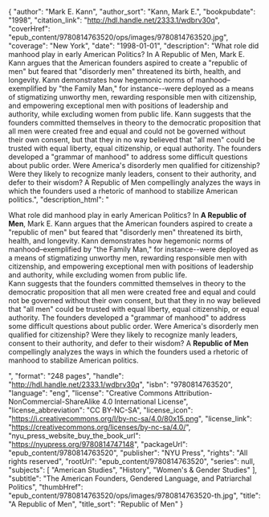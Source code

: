 {
  "author": "Mark E. Kann",
  "author_sort": "Kann, Mark E.",
  "bookpubdate": "1998",
  "citation_link": "http://hdl.handle.net/2333.1/wdbrv30q",
  "coverHref": "epub_content/9780814763520/ops/images/9780814763520.jpg",
  "coverage": "New York",
  "date": "1998-01-01",
  "description": "What role did manhood play in early American Politics? In A Republic of Men, Mark E. Kann argues that the American founders aspired to create a \"republic of men\" but feared that \"disorderly men\" threatened its birth, health, and longevity. Kann demonstrates how hegemonic norms of manhood–exemplified by \"the Family Man,\" for instance--were deployed as a means of stigmatizing unworthy men, rewarding responsible men with citizenship, and empowering exceptional men with positions of leadership and authority, while excluding women from public life. Kann suggests that the founders committed themselves in theory to the democratic proposition that all men were created free and equal and could not be governed without their own consent, but that they in no way believed that \"all men\" could be trusted with equal liberty, equal citizenship, or equal authority. The founders developed a \"grammar of manhood\" to address some difficult questions about public order. Were America's disorderly men qualified for citizenship? Were they likely to recognize manly leaders, consent to their authority, and defer to their wisdom? A Republic of Men compellingly analyzes the ways in which the founders used a rhetoric of manhood to stabilize American politics.",
  "description_html": "<p>What role did manhood play in early American Politics? In <b>A Republic of Men</b>, Mark E. Kann argues that the American founders aspired to create a \"republic of men\" but feared that \"disorderly men\" threatened its birth, health, and longevity. Kann demonstrates how hegemonic norms of manhood–exemplified by \"the Family Man,\" for instance--were deployed as a means of stigmatizing unworthy men, rewarding responsible men with citizenship, and empowering exceptional men with positions of leadership and authority, while excluding women from public life.<br> Kann suggests that the founders committed themselves in theory to the democratic proposition that all men were created free and equal and could not be governed without their own consent, but that they in no way believed that \"all men\" could be trusted with equal liberty, equal citizenship, or equal authority. The founders developed a \"grammar of manhood\" to address some difficult questions about public order. Were America's disorderly men qualified for citizenship? Were they likely to recognize manly leaders, consent to their authority, and defer to their wisdom? A <b>Republic of Men</b> compellingly analyzes the ways in which the founders used a rhetoric of manhood to stabilize American politics.</p>",
  "format": "248 pages",
  "handle": "http://hdl.handle.net/2333.1/wdbrv30q",
  "isbn": "9780814763520",
  "language": "eng",
  "license": "Creative Commons Attribution-NonCommercial-ShareAlike 4.0 International License",
  "license_abbreviation": "CC BY-NC-SA",
  "license_icon": "https://i.creativecommons.org/l/by-nc-sa/4.0/80x15.png",
  "license_link": "https://creativecommons.org/licenses/by-nc-sa/4.0/",
  "nyu_press_website_buy_the_book_url": "https://nyupress.org/9780814747148",
  "packageUrl": "epub_content/9780814763520",
  "publisher": "NYU Press",
  "rights": "All rights reserved",
  "rootUrl": "epub_content/9780814763520",
  "series": null,
  "subjects": [
    "American Studies",
    "History",
    "Women's & Gender Studies"
  ],
  "subtitle": "The American Founders, Gendered Language, and Patriarchal Politics",
  "thumbHref": "epub_content/9780814763520/ops/images/9780814763520-th.jpg",
  "title": "A Republic of Men",
  "title_sort": "Republic of Men"
}
